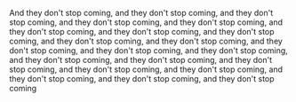 And they don't stop coming, and they don't stop coming, and they don't stop coming, and they don't stop coming, and they don't stop coming, and they don't stop coming, and they don't stop coming, and they don't stop coming, and they don't stop coming, and they don't stop coming, and they don't stop coming, and they don't stop coming, and they don't stop coming, and they don't stop coming, and they don't stop coming, and they don't stop coming, and they don't stop coming, and they don't stop coming, and they don't stop coming, and they don't stop coming, and they don't stop coming
